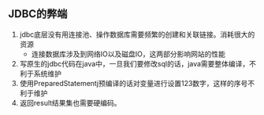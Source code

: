 

## JDBC的弊端

1. jdbc底层没有用连接池、操作数据库需要频繁的创建和关联链接。消耗很大的资源
   - 连接数据库涉及到网络IO以及磁盘IO，这两部分影响网站的性能
2. 写原生的jdbc代码在java中，一旦我们要修改sql的话，java需要整体编译，不利于系统维护
3. 使用PreparedStatementj预编译的话对变量进行设置123数字，这样的序号不利于维护
4. 返回result结果集也需要硬编码。